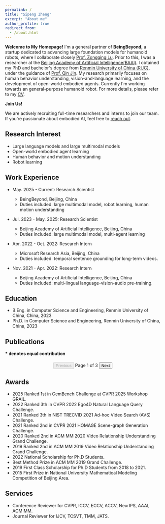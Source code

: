 ```yaml
---
permalink: /
title: "Sipeng Zheng"
excerpt: "About me"
author_profile: true
redirect_from: 
  - /about.html
---
```


<b>Welcome to My Homepage!</b>
I'm a general partner of <b>BeingBeyond</b>, a startup dedicated to advancing large foundation models for humanoid robots, where I collaborate closely [Prof. Zongqing Lu](https://z0ngqing.github.io). 
Prior to this, I was a researcher at the [Beijing Academy of Artificial Intelligence(BAAI)](https://www.baai.ac.cn).
I obtained my PhD and bachelor's degree from [Renmin University of China (RUC)](https://en.ruc.edu.cn), under the guidance of [Prof. Qin Jin](https://www.jin-qin.com). 
My research primarily focuses on human behavior understanding, vision-and-language learning, and the development of open-world embodied agents.
Currently I'm working towards an general-purpose humanoid robot.
For more details, please refer to my [CV](http://zhengsipeng.github.io/cv_zsp_en.pdf).

<b>Join Us!</b>

We are actively recruiting full-time researchers and interns to join our team. If you’re passionate about embodied AI, feel free to [reach out](zhengsipeng27@gmail.com).


## Research Interest
* Large language models and large multimodal models
* Open-world embodied agent learning
* Human behavior and motion understanding
* Robot learning


## Work Experience
* May. 2025 - Current: Research Scientist
  * BeingBeyond, Beijing, China
  * Duties included: large multimodal model, robot learning, human motion understanding

* Jul. 2023 - May. 2025: Research Scientist
  * Beijing Academy of Artificial Intelligence, Beijing, China
  * Duties included: large multimodal model, multi-agent learning


* Apr. 2022 - Oct. 2022: Research Intern
  * Microsoft Research Asia, Beijing, China
  * Duties included: temporal sentence grounding for long-term videos.

* Nov. 2021 - Apr. 2022: Research Intern
  * Beijing Academy of Artificial Intelligence, Beijing, China
  * Duties included: multi-lingual language-vision-audio pre-training.


## Education
* B.Eng. in Computer Science and Engineering, Renmin University of China, China, 2023
* Ph.D. in Computer Science and Engineering, Renmin University of China, China, 2023


## Publications

<b>* denotes equal contribution</b>

<div id="publications-container">
  <!-- Publications will be loaded here by JavaScript -->
</div>

<div id="pagination-controls" style="text-align: center; margin-top: 20px;">
  <button id="prev-page" disabled>Previous</button>
  <span id="page-info">Page 1 of 3</span>
  <button id="next-page">Next</button>
</div>

<script>
  // All publications data
  const publications = [
    {
      image: "./images/21-arxiv25_egodtm.png",
      title: "EgoDTM: Towards 3D-Aware Egocentric Video-Language Pretraining",
      authors: "Boshen Xu, Yuting Mei, Xinbi Liu, <b>Sipeng Zheng</b>, Qin Jin",
      venue: "arxiv 2025",
      links: "[<a target='_blank' href='https://arxiv.org/abs/2503.15470'>pdf</a>]"
    },
    {
      image: "./images/20-arxiv25_mmdiag.jpg",
      title: "Taking Notes Brings Focus? Towards Multi-Turn Multimodal Dialogue Learning",
      authors: "Jiazheng Liu, <b>Sipeng Zheng</b>, Börje F Karlsson, Zongqing Lu",
      venue: "arxiv 2025",
      links: "[<a target='_blank' href='https://arxiv.org/abs/2503.07002'>pdf</a>]"
    },
    {
      image: "./images/19-arxiv25_videoorin.jpg",
      title: "VideoOrion: Tokenizing Object Dynamics in Videos",
      authors: "Yicheng Feng$^*$, Yijiang Li$^*$, Wanpeng Zhang, <b>Sipeng Zheng</b>, Zongqing Lu",
      venue: "arxiv 2024",
      links: "[<a target='_blank' href='https://arxiv.org/abs/2411.16156'>pdf</a>]"
    },
    {
      image: "./images/18-icml25_puppet.png",
      title: "Scaling Large Motion Models with Million-Level Human Motions",
      authors: "Ye Wang$^*$, <b>Sipeng Zheng</b>$^*$, Bin Cao, Qianshan Wei, Weishuai Zeng, Qin Jin, Zongqing Lu",
      venue: "ICML 2025",
      links: "[<a target='_blank' href='https://arxiv.org/abs/2410.03311'>pdf</a>] [<a target='_blank' href='https://beingbeyond.github.io/Being-M0/'>page</a>]"
    },
    {
      image: "./images/17-iclr25_2dbpe.png",
      title: "From Pixels to Tokens: Byte-Pair Encoding on Quantized Visual Modalities",
      authors: "Wanpeng Zhang, Zilong Xie, Yicheng Feng, Yijiang Li, Xingrun Xing, <b>Sipeng Zheng</b>, Zongqing Lu",
      venue: "ICLR 2025",
      links: "[<a target='_blank' href='https://arxiv.org/abs/2410.02155'>pdf</a>] [<a target='_blank' href='https://github.com/BeingBeyond/Being-VL-0'>page</a>]"
    },
    {
      image: "./images/16-arxiv24_quargpt.png",
      title: "QuadrupedGPT: Towards a Versatile Quadruped Agent in Open-ended Worlds",
      authors: "Yuting Mei$^*$, Ye Wang$^*$, <b>Sipeng Zheng</b>, Qin Jin",
      venue: "arxiv 2024",
      links: "[<a target='_blank' href='https://arxiv.org/pdf/2406.16578'>pdf</a>] [<a target='_blank' href='https://quadruped-hub.github.io/Quadruped-GPT/'>page</a>]"
    },
    {
      image: "./images/15-iclr25_egonce++.png",
      title: "EgoNCE++: Do Egocentric Video-Language Models Really Understand Hand-Object Interactions?",
      authors: "Boshen Xu, Ziheng Wang, Yang Du, Zhinan Song, <b>Sipeng Zheng</b>, Qin Jin",
      venue: "ICLR 2025",
      links: "[<a target='_blank' href='https://arxiv.org/html/2405.17719v1'>pdf</a>] [<a target='_blank' href='https://github.com/xuboshen/egoncepp'>code</a>]"
    },
    {
      image: "./images/14-3dv24_spaformer.png",
      title: "SPAFormer: Sequential 3D Part Assembly with Transformers",
      authors: "Boshen Xu, <b>Sipeng Zheng</b>, Qin Jin",
      venue: "3DV 2025",
      links: "[<a target='_blank' href='https://arxiv.org/abs/2403.05874'>pdf</a>] [<a target='_blank' href='[https://github.com/xuboshen/SPAFormer](https://github.com/xuboshen/SPAFormer)'>code</a>]"
    },
    {
      image: "./images/13-eccv24_unicode.png",
      title: "UniCode: Learning a Unified Codebook for Multimodal Large Language Models",
      authors: "<b>Sipeng Zheng</b>, Bohan Zhou, Yicheng Feng, Ye Wang, Zongqing Lu",
      venue: "ECCV 2024",
      links: "[<a target='_blank' href='https://arxiv.org/abs/2310.13255'>pdf</a>]"
    },
    {
      image: "./images/12-iclr23_steve_eye.png",
      title: "Steve-Eye: Equipping LLM-based Embodied Agents with Visual Perception in Open Worlds",
      authors: "<b>Sipeng Zheng</b>, Jiazheng Liu, Yicheng Feng, Zongqing Lu",
      venue: "ICLR 2024",
      links: "[<a target='_blank' href='https://arxiv.org/abs/2310.13255'>pdf</a>] [<a target='_blank' href='https://github.com/BAAI-Agents/Steve-Eye'>code</a>] [<a target='_blank' href='https://sites.google.com/view/steve-eye'>page</a>]"
    },
    {
      image: "./images/11-naacl23_llama_rider.png",
      title: "LLaMA Rider: Spurring Large Language Models to Explore the Open World",
      authors: "Yicheng Feng, Yuxuan Wang, Jiazheng Liu, <b>Sipeng Zheng</b>, Zongqing Lu",
      venue: "NAACL 2024",
      links: "[<a target='_blank' href='https://arxiv.org/abs/2310.08922'>pdf</a>] [<a target='_blank' href='https://github.com/PKU-RL/LLaMA-Rider'>code</a>]"
    },
    {
      image: "./images/10-mm23_pov.png",
      title: "POV: Prompt-Oriented View-agnostic Learning for Egocentric Hand-Object Interaction in the Multi-view World",
      authors: "Boshen Xu, <b>Sipeng Zheng</b>, Qin Jin",
      venue: "ACM MM, 2023",
      links: "[<a target='_blank' href='https://dl.acm.org/doi/10.1145/3581783.3612484'>pdf</a>] [<a target='_blank' href='https://github.com/xuboshen/pov_acmmm2023'>code</a>] [<a target='_blank' href='https://xuboshen.github.io/POV/'>page</a>]"
    },
    {
      image: "./images/9-arxiv23_nofrill.png",
      title: "No-frills Temporal Video Grounding: Multi-Scale Neighboring Attention and Zoom-in Boundary Detection",
      authors: "Qi Zhang, <b>Sipeng Zheng</b>, Qin Jin",
      venue: "arxiv 2023",
      links: "[<a target='_blank' href='https://arxiv.org/abs/2307.10567'>pdf</a>] [<a target='_blank' href='https://github.com/QiQAng/AwareNet'>code</a>]"
    },
    {
      image: "./images/8-cvpr23_open.jpg",
      title: "Open-Category Human-Object Interaction Pre-Training via Language Modeling Framework",
      authors: "<b>Sipeng Zheng</b>, Boshen Xu, Qin Jin",
      venue: "CVPR, 2023",
      links: "[<a target='_blank' href='https://openaccess.thecvf.com/content/CVPR2023/papers/Zheng_Open-Category_Human-Object_Interaction_Pre-Training_via_Language_Modeling_Framework_CVPR_2023_paper.pdf'>pdf</a>]"
    },
    {
      image: "./images/7-aaai23_audio.jpg",
      title: "Accommodating audio modality in CLIP for multimodal processing",
      authors: "Ludan Ruan, Anwen Hu, Yuqing Song, Lliang Zhang, <b>Sipeng Zheng</b>, Qin Jin",
      venue: "AAAI, 2023",
      links: "[<a target='_blank' href='https://ojs.aaai.org/index.php/AAAI/article/view/26153/25925'>pdf</a>]"
    },
    {
      image: "./images/4-cvpr22_nlq.jpg",
      title: "Anchor-Based Detection for Natural Language Localization in Ego-Centric Videos",
      authors: "<b>Sipeng Zheng</b>, Bei Liu, Jianlong Fu, Wen-Huang Cheng",
      venue: "IEEC, 2023",
      links: "[<a target='_blank' href='https://ieeexplore.ieee.org/abstract/document/10043460'>pdf</a>] [<a target='_blank' href='https://github.com/QiQAng/AwareNet'>code</a>]"
    },
    {
      image: "./images/6-eccv22_fewshot.jpg",
      title: "Few-shot Action Recognition with Hierarchical Matching and Contrastive Learning",
      authors: "<b>Sipeng Zheng</b>, Shizhe Chen, Qin Jin",
      venue: "ECCV, 2022",
      links: "[<a target='_blank' href='https://www.ecva.net/papers/eccv_2022/papers_ECCV/papers/136640293.pdf'>pdf</a>] [<a target='_blank' href='https://github.com/zhengsipeng/HCL-FSAR'>code</a>]"
    },
    {
      image: "./images/5-cvpr22_vrdformer.jpg",
      title: "VRDFormer: End-to-end video visual relation detection with transformer",
      authors: "<b>Sipeng Zheng</b>, Shizhe Chen, Qin Jin",
      venue: "CVPR Oral, 2022",
      links: "[<a target='_blank' href='https://openaccess.thecvf.com/content/CVPR2022/papers/Zheng_VRDFormer_End-to-End_Video_Visual_Relation_Detection_With_Transformers_CVPR_2022_paper.pdf'>pdf</a>] [<a target='_blank' href='https://github.com/zhengsipeng/VRDFormer_VRD'>code</a>]"
    },
    {
      image: "./images/4-cvpr22_nlq.jpg",
      title: "Exploring anchor-based detection for ego4d natural language query",
      authors: "<b>Sipeng Zheng</b>, Qi Zhang, Bei Liu, Qin Jin, Jianlong Fu",
      venue: "CVPR Workshop, 2022",
      links: "[<a target='_blank' href='https://arxiv.org/abs/2208.05375'>pdf</a>] [<a target='_blank' href='https://github.com/QiQAng/AwareNet'>code</a>]"
    },
    {
      image: "./images/3-icme20_skeleton.jpg",
      title: "Skeleton-based interactive graph network for human object interaction detection",
      authors: "<b>Sipeng Zheng</b>, Shizhe Chen, Qin Jin",
      venue: "ICME, 2020",
      links: "[<a target='_blank' href='https://ieeexplore.ieee.org/document/9102755'>pdf</a>] [<a target='_blank' href='https://github.com/zhengsipeng/SIGN'>code</a>]"
    },
    {
      image: "./images/2-mm2019.jpg",
      title: "Visual relation detection with multi-level attention",
      authors: "<b>Sipeng Zheng</b>, Shizhe Chen, Qin Jin",
      venue: "ACM MM, 2019",
      links: "[<a target='_blank' href='https://dl.acm.org/doi/10.1145/3343031.3350962'>pdf</a>]"
    },
    {
      image: "./images/1-mm2019_gc.jpg",
      title: "Relation understanding in videos",
      authors: "<b>Sipeng Zheng</b>, Xiangyu Chen, Shizhe Chen, Qin Jin",
      venue: "ACM MM Grand Challenge, 2019",
      links: "[<a target='_blank' href='https://dl.acm.org/doi/10.1145/3343031.3356080'>pdf</a>]"
    }
  ];

  // Pagination variables
  const itemsPerPage = 10;
  let currentPage = 1;
  const totalPages = Math.ceil(publications.length / itemsPerPage);

  // DOM elements
  const container = document.getElementById('publications-container');
  const prevBtn = document.getElementById('prev-page');
  const nextBtn = document.getElementById('next-page');
  const pageInfo = document.getElementById('page-info');

  // Function to render publications for current page
  function renderPublications() {
    container.innerHTML = '';
    const startIndex = (currentPage - 1) * itemsPerPage;
    const endIndex = Math.min(startIndex + itemsPerPage, publications.length);
    
    for (let i = startIndex; i < endIndex; i++) {
      const pub = publications[i];
      const pubElement = document.createElement('div');
      pubElement.innerHTML = `
        <table border="0" style="border:none; width: 100%;">
          <tr style="border: none;">
            <td style="border: none;"> <img src="${pub.image}" style="height: 100px; width: 500px;"/></td>
            <td style="border: none;"> 
              <p style="font-size: 15px"><b style="font-size: 18px">${pub.title}</b><br>
              ${pub.authors}<br>
              ${pub.venue}<br>
              ${pub.links}
              </p>
            </td>
          </tr>
        </table>
      `;
      container.appendChild(pubElement);
    }
    
    // Update page info
    pageInfo.textContent = `Page ${currentPage} of ${totalPages}`;
    
    // Update button states
    prevBtn.disabled = currentPage === 1;
    nextBtn.disabled = currentPage === totalPages;
  }

  // Event listeners for pagination buttons
  prevBtn.addEventListener('click', () => {
    if (currentPage > 1) {
      currentPage--;
      renderPublications();
    }
  });

  nextBtn.addEventListener('click', () => {
    if (currentPage < totalPages) {
      currentPage++;
      renderPublications();
    }
  });

  // Initial render
  renderPublications();
</script>


  
## Awards
* 2025 Ranked 1st in GemBench Challenge at CVPR 2025 Workshop GRAIL.
* 2022 Ranked 3th in CVPR 2022 Ego4D Natural Language Query Challenge.
* 2021 Ranked 3th in NIST TRECVID 2021 Ad-hoc Video Search (AVS) Challenge.
* 2021 Ranked 2nd in CVPR 2021 HOMAGE Scene-graph Generation Challenge.
* 2020 Ranked 2nd in ACM MM 2020 Video Relationship Understanding Grand Challenge.
* 2019 Ranked 2nd in ACM MM 2019 Video Relationship Understanding Grand Challenge.
* 2022 National Scholarship for Ph.D Students.
* Best Method Prize in ACM MM 2019 Grand Challenge.
* 2019 First Class Scholarship for Ph.D Students from 2018 to 2021.
* 2015 First Prize in National University Mathematical Modeling Competition of Beijing Area.

## Services
* Conference Reviewer for CVPR, ICCV, ECCV, ACCV, NeurIPS, AAAI, ACM MM.
* Journal Reviewer for IJCV, TCSVT, TMM, JATS.

